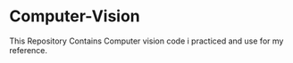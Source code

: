 # Computer-Vision
This Repository Contains Computer vision code i practiced and use for my reference.
